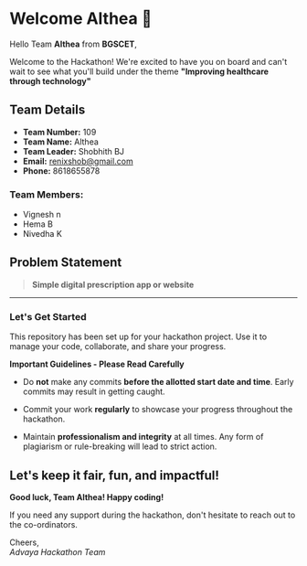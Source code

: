 # Welcome Althea 👋

Hello Team **Althea** from **BGSCET**,

Welcome to the Hackathon! We're excited to have you on board and can't wait to see what you'll build under the theme **"Improving healthcare through technology"** 

## Team Details

- **Team Number:** 109  
- **Team Name:** Althea
- **Team Leader:** Shobhith BJ  
- **Email:** renixshob@gmail.com  
- **Phone:** 8618655878  

### Team Members:
- Vignesh n 
- Hema B 
- Nivedha K 

## Problem Statement

> **Simple digital prescription  app or website**

---

### Let's Get Started 

This repository has been set up for your hackathon project. Use it to manage your code, collaborate, and share your progress.

**Important Guidelines - Please Read Carefully**

- Do **not** make any commits **before the allotted start date and time**. Early commits may result in getting caught.
- Commit your work **regularly** to showcase your progress throughout the hackathon.

- Maintain **professionalism and integrity** at all times. Any form of plagiarism or rule-breaking will lead to strict action.

Let's keep it fair, fun, and impactful! 
---

**Good luck, Team Althea! Happy coding!**

If you need any support during the hackathon, don't hesitate to reach out to the co-ordinators.

Cheers,  
_Advaya Hackathon Team_